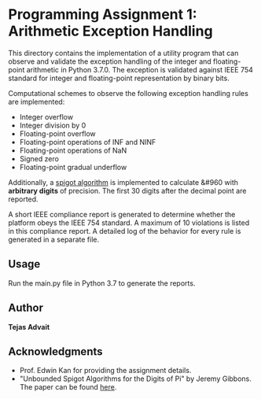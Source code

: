 # Programming Assignment 1: Arithmetic Exception Handling

This directory contains the implementation of a utility program that can observe and validate the exception handling of the integer and floating-point arithmetic in Python 3.7.0. The exception is validated against IEEE 754 standard for integer and floating-point representation by binary bits.

Computational schemes to observe the following exception handling rules are implemented:
* Integer overflow
* Integer division by 0
* Floating-point overflow
* Floating-point operations of INF and NINF
* Floating-point operations of NaN
* Signed zero
* Floating-point gradual underflow

Additionally, a [spigot algorithm](https://en.wikipedia.org/wiki/Spigot_algorithm) is implemented to calculate &#960 with **arbitrary digits** of precision. The first 30 digits after the decimal point are reported.

A short IEEE compliance report is generated to determine whether the platform obeys the IEEE 754 standard. A maximum of 10 violations is listed in this compliance report. A detailed log of the behavior for every rule is generated in a separate file.


## Usage

Run the main.py file in Python 3.7 to generate the reports.


## Author

**Tejas Advait**



## Acknowledgments

* Prof. Edwin Kan for providing the assignment details.
* "Unbounded Spigot Algorithms for the Digits of Pi" by Jeremy Gibbons. The paper can be found [here](http://www.cs.ox.ac.uk/people/jeremy.gibbons/publications/spigot.pdf).